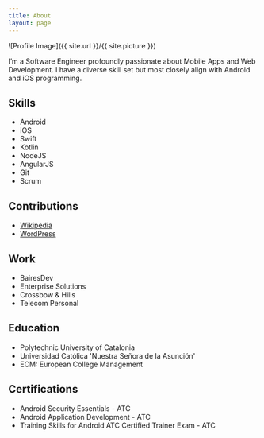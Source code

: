 ```yaml
---
title: About
layout: page
---
```

![Profile Image]({{ site.url }}/{{ site.picture }})

<p>I’m a Software Engineer profoundly passionate about Mobile Apps and Web Development.
I have a diverse skill set but most closely align with Android and iOS programming.</p>

<h2>Skills</h2>

<ul class="skill-list">
	<li>Android</li>
	<li>iOS</li>
	<li>Swift</li>
	<li>Kotlin</li>
	<li>NodeJS</li>
	<li>AngularJS</li>
	<li>Git</li>
	<li>Scrum</li>
</ul>

<h2>Contributions</h2>

<ul>
	<li><a href="https://github.com/wikimedia/apps-android-wikipedia/commits?author=jorgecasariego">Wikipedia</a></li>
	<li><a href="https://github.com/wordpress-mobile/WordPress-Android/commits?author=jorgecasariego">WordPress</a></li>
</ul>

<h2>Work</h2>

<ul>
	<li>BairesDev</li>
	<li>Enterprise Solutions</li>
	<li>Crossbow & Hills</li>
	<li>Telecom Personal</li>

</ul>

<h2>Education</h2>

<ul>
	<li>Polytechnic University of Catalonia</li>
	<li>Universidad Católica 'Nuestra Señora de la Asunción'</li>
	<li>ECM: European College Management</li>
</ul>

<h2>Certifications</h2>

<ul>
	<li>Android Security Essentials - ATC</li>
	<li>Android Application Development - ATC</li>
	<li>Training Skills for Android ATC Certified Trainer Exam - ATC</li>
</ul>
